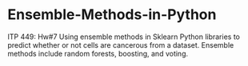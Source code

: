 # Ensemble-Methods-in-Python
ITP 449: Hw#7
Using ensemble methods in Sklearn Python libraries to predict whether or not cells are cancerous from a dataset. Ensemble methods include random forests, boosting, and voting.
